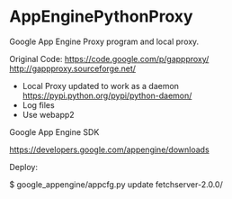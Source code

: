AppEnginePythonProxy
===============

Google App Engine Proxy program and local proxy.

Original Code: 
https://code.google.com/p/gappproxy/
http://gappproxy.sourceforge.net/

- Local Proxy updated to work as a daemon https://pypi.python.org/pypi/python-daemon/
- Log files
- Use webapp2 

Google App Engine SDK

https://developers.google.com/appengine/downloads


Deploy:

$ google_appengine/appcfg.py update fetchserver-2.0.0/
